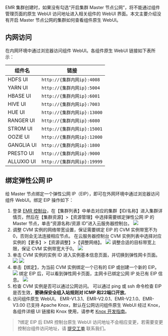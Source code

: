 EMR 集群创建时，如果没有勾选“开启集群 Master 节点公网”，将不能通过组件管理页面的原生 WebUI 访问地址进入相关组件的 WebUI 界面。本文主要介绍没有开启 Master 节点公网的集群如何查看组件原生 WebUI。

## 内网访问
在内网环境中通过浏览器访问组件 WebUI。各组件原生 WebUI 链接如下表所示：

| 组件名     | 链接                      |
| ---------- | ------------------------- |
| HDFS UI    | `http://{集群内网ip}:4008`  |
| YARN UI    | `http://{集群内网ip}:5004`  |
| HBASE UI   | `http://{集群内网ip}:6001`  |
| HIVE UI    | `http://{集群内网ip}:7003`  |
| HUE UI     | `http://{集群内网ip}:13000` |
| RANGER UI  | `http://{集群内网ip}:6080`  |
| STROM UI   | `http://{集群内网ip}:15001` |
| OOZIE UI   | `http://{集群内网ip}:12000` |
| GANGLIA UI | `http://{集群内网ip}:1800`  |
| PRESTO UI  | `http://{集群内网ip}:9000`  |
| ALLUXIO UI | `http://{集群内网ip}:19999` |


## 绑定弹性公网 IP
给 Master 节点绑定一个弹性公网 IP（EIP），即可在外网环境中通过浏览器访问组件 WebUI。绑定 EIP 操作如下：
1. 登录 [EMR 控制台](https://console.cloud.tencent.com/emr)，在【集群列表】中单击对应的集群【ID/名称】进入集群详情页，然后在【集群资源】>【资源管理】中选择需要绑定弹性公网 IP 的 Master 节点，单击“资源名称/资源 ID”进入云服务器控制台。
![](https://main.qcloudimg.com/raw/25a29a278ac544b437af54c40feac6aa.png)
2. 调整 CVM 实例的网络带宽设置，保证需要绑定 EIP 的 CVM 实例带宽不为0，否则会无法连接相应节点。
在云服务器控制台 CVM 实例列表中选择对应实例的【更多】>【资源调整】>【调整网络】。
![](https://main.qcloudimg.com/raw/d48157c5f3470efb9d5a987de7d43210.png)
调整合适的目标带宽上限，保证 CVM 实例带宽大于0。
![](https://main.qcloudimg.com/raw/5b6536b85df6b5ed05ee0621c0ca8701.png)
3. 单击 CVM 实例的实例 ID 进入实例基本信息页面，并切换到弹性网卡页面。
![](https://main.qcloudimg.com/raw/73c82695d894aaac6ad6290d5a75cc54.png)
![](https://main.qcloudimg.com/raw/5c4c02a725a7fbd925da25431c0e4a9b.png)
4. 单击【绑定】，为当前 CVM 实例绑定一个已有的 EIP 或创建一个新的 EIP。
![](https://main.qcloudimg.com/raw/30ab1225fe387575e0d835f27f3cfb68.png)
绑定 EIP 后，可以看到弹性网卡页面，主网卡已绑定公网 IP 处已有 EIP 信息。
![](https://main.qcloudimg.com/raw/bcf1098c0daf5c0e05b6bc717fe82862.png)
5. 检查 CVM 实例是否可以通过公网访问。
可以通过 ping 或 ssh 命令检查 EIP 是否生效，**要确保安全组入站规则对 ICMP 和22端口开放**。
6. 访问组件原生 WebUI。
EMR-V1.3.1、EMR-V2.0.1、EMR-V2.1.0、EMR-V3.00 已支持 Apache Knox，默认在公网访问组件原生 WebUI 经过 Knox，各组件详细 UI 链接和 Knox 使用，请参考 [Knox 开发指南](https://cloud.tencent.com/document/product/589/35278)。

>?绑定 EIP 后 EMR 控制台原生 WebUI 访问地址不会相应变更，若需要变更控制台组件访问地址，请 [提交工单](https://console.cloud.tencent.com/workorder/category) 联系我们。
